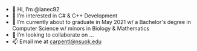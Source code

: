 - 👋 Hi, I’m @lanec92
- 👀 I’m interested in C# & C++ Development
- 🌱 I’m currently about to graduate in May 2021 w/ a Bachelor's degree in Computer Science w/ minors in Biology & Mathematics
- 💞️ I’m looking to collaborate on ...
- 📫 Email me at carpentl@nsuok.edu 

<!---
lanec92/lanec92 is a ✨ special ✨ repository because its `README.md` (this file) appears on your GitHub profile.
You can click the Preview link to take a look at your changes.
--->
